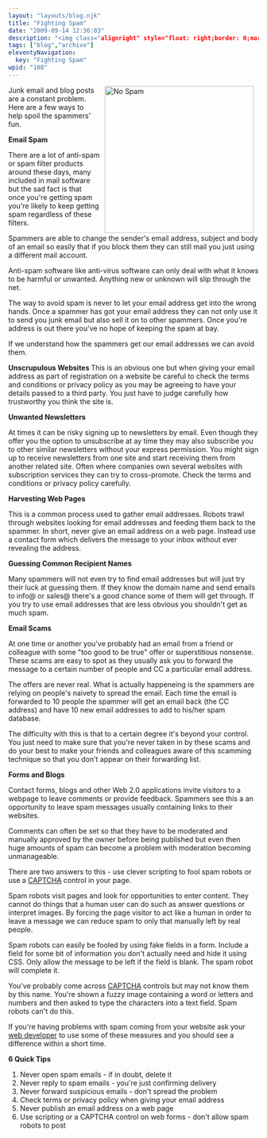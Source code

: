 ```yaml
---
layout: "layouts/blog.njk"
title: "Fighting Spam"
date: "2009-09-14 12:36:03"
description: "<img class="alignright" style="float: right;border: 0;margin-top: 0px;margin-bottom: 0px;margin-left: 10px;margin-right: 10px" src="http://www"
tags: ["blog","archive"]
eleventyNavigation:
  key: "Fighting Spam"
wpid: "108"
---
```

<img class="alignright" style="float: right;border: 0;margin-top: 0px;margin-bottom: 0px;margin-left: 10px;margin-right: 10px" src="http://www.chris-smith-web.com/wp-content/uploads/2009/09/no-spam.jpg" alt="No Spam" width="300" height="295" />Junk email and blog posts are a constant problem. Here are a few ways to help spoil the spammers' fun.

<strong>Email Spam</strong>

There are a lot of anti-spam or spam filter products around these days, many included in mail software but the sad fact is that once you're getting spam you're likely to keep getting spam regardless of these filters.

Spammers are able to change the sender's email address, subject and body of an email so easily that if you block them they can still mail you just using a different mail account.

Anti-spam software like anti-virus software can only deal with what it knows to be harmful or unwanted. Anything new or unknown will slip through the net.

The way to avoid spam is never to let your email address get into the wrong hands. Once a spammer has got your email address they can not only use it to send you junk email but also sell it on to other spammers. Once you're address is out there you've no hope of keeping the spam at bay.

If we understand how the spammers get our email addresses we can avoid them.

<strong>Unscrupulous Websites
</strong>
This is an obvious one but when giving your email address as part of registration on a website be careful to check the terms and conditions or privacy policy as you may be agreeing to have your details passed to a third party. You just have to judge carefully how trustworthy you think the site is.

<strong>Unwanted Newsletters</strong>

At times it can be risky signing up to newsletters by email. Even though they offer you the option to unsubscribe at ay time they may also subscribe you to other similar newsletters without your express permission. You might sign up to receive newsletters from one site and start receiving them from another related site. Often where companies own several websites with subscription services they can try to cross-promote. Check the terms and conditions or privacy policy carefully.

<strong>Harvesting Web Pages</strong>

This is a common process used to gather email addresses. Robots trawl through websites looking for email addresses and feeding them back to the spammer. In short, never give an email address on a web page. Instead use a contact form which delivers the message to your inbox without ever revealing the address.

<strong>Guessing Common Recipient Names</strong>

Many spammers will not even try to find email addresses but will just try their luck at guessing them. If they know the domain name and send emails to info@ or sales@ there's a good chance some of them will get through. If you try to use email addresses that are less obvious you shouldn't get as much spam.

<strong>Email Scams</strong>

At one time or another you've probably had an email from a friend or colleague with some "too good to be true" offer or superstitious nonsense. These scams are easy to spot as they usually ask you to forward the message to a certain number of people and CC a particular email address.

The offers are never real. What is actually happeneing is the spammers are relying on people's naivety to spread the email. Each time the email is forwarded to 10 people the spammer will get an email back (the CC address) and have 10 new email addresses to add to his/her spam database.

The difficulty with this is that to a certain degree it's beyond your control. You just need to make sure that you're never taken in by these scams and do your best to make your friends and colleagues aware of this scamming technique so that you don't appear on their forwarding list.

<strong>Forms and Blogs</strong>

Contact forms, blogs and other Web 2.0 applications invite visitors to a webpage to leave comments or provide feedback. Spammers see this a an opportunity to leave spam messages usually containing links to their websites.

Comments can often be set so that they have to be moderated and manually approved by the owner before being published but even then huge amounts of spam can become a problem with moderation becoming unmanageable.

There are two answers to this - use clever scripting to fool spam robots or use a <a title="captcha" href="http://www.recaptcha.net" target="_blank">CAPTCHA</a> control in your page.

Spam robots visit pages and look for opportunities to enter content. They cannot do things that a human user can do such as answer questions or interpret images. By forcing the page visitor to act like a human in order to leave a message we can reduce spam to only that manually left by real people.

Spam robots can easily be fooled by using fake fields in a form. Include a field for some bit of information you don't actually need and hide it using CSS. Only allow the message to be left if the field is blank. The spam robot will complete it.

You've probably come across <a title="captcha" href="http://www.recaptcha.net" target="_blank">CAPTCHA</a> controls but may not know them by this name. You're shown a fuzzy image containing a word or letters and numbers and then asked to type the characters into a text field. Spam robots can't do this.

If you're having problems with spam coming from your website ask your <a title="web developer" href="http://www.chris-smith-web.com" target="_self">web developer</a> to use some of these measures and you should see a difference within a short time.

<strong>6 Quick Tips
</strong>
1. Never open spam emails - if in doubt, delete it
2. Never reply to spam emails - you're just confirming delivery
3. Never forward suspicious emails - don't spread the problem
4. Check terms or privacy policy when giving your email address
5. Never publish an email address on a web page
6. Use scripting or a CAPTCHA control on web forms - don't allow spam robots to post